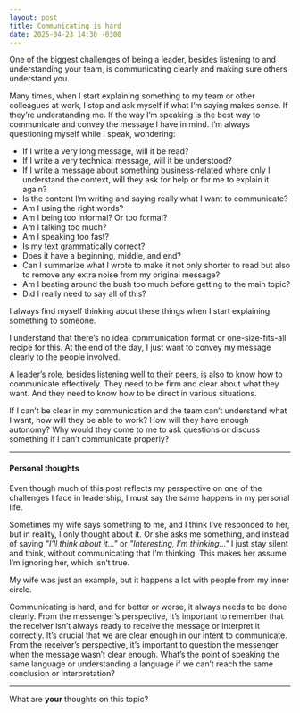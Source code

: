 ```yaml
---
layout: post
title: Communicating is hard
date: 2025-04-23 14:30 -0300
---
```


One of the biggest challenges of being a leader, besides listening to and understanding your team, is communicating clearly and making sure others understand you.

Many times, when I start explaining something to my team or other colleagues at work, I stop and ask myself if what I’m saying makes sense. If they’re understanding me. If the way I’m speaking is the best way to communicate and convey the message I have in mind. I’m always questioning myself while I speak, wondering:

- If I write a very long message, will it be read?
- If I write a very technical message, will it be understood?
- If I write a message about something business-related where only I understand the context, will they ask for help or for me to explain it again?
- Is the content I’m writing and saying really what I want to communicate?
- Am I using the right words?
- Am I being too informal? Or too formal?
- Am I talking too much?
- Am I speaking too fast?
- Is my text grammatically correct?
- Does it have a beginning, middle, and end?
- Can I summarize what I wrote to make it not only shorter to read but also to remove any extra noise from my original message?
- Am I beating around the bush too much before getting to the main topic?
- Did I really need to say all of this?

I always find myself thinking about these things when I start explaining something to someone.

I understand that there’s no ideal communication format or one-size-fits-all recipe for this. At the end of the day, I just want to convey my message clearly to the people involved.

A leader’s role, besides listening well to their peers, is also to know how to communicate effectively. They need to be firm and clear about what they want. And they need to know how to be direct in various situations.

If I can’t be clear in my communication and the team can’t understand what I want, how will they be able to work? How will they have enough autonomy? Why would they come to me to ask questions or discuss something if I can’t communicate properly?

---

#### Personal thoughts

Even though much of this post reflects my perspective on one of the challenges I face in leadership, I must say the same happens in my personal life.

Sometimes my wife says something to me, and I think I’ve responded to her, but in reality, I only thought about it. Or she asks me something, and instead of saying *"I’ll think about it..."* or *"Interesting, I’m thinking..."* I just stay silent and think, without communicating that I’m thinking. This makes her assume I’m ignoring her, which isn’t true.

My wife was just an example, but it happens a lot with people from my inner circle.

Communicating is hard, and for better or worse, it always needs to be done clearly. From the messenger’s perspective, it’s important to remember that the receiver isn’t always ready to receive the message or interpret it correctly. It’s crucial that we are clear enough in our intent to communicate. From the receiver’s perspective, it’s important to question the messenger when the message wasn’t clear enough. What’s the point of speaking the same language or understanding a language if we can’t reach the same conclusion or interpretation?

---

What are **your** thoughts on this topic?
